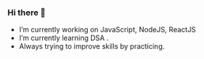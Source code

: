 ### Hi there 👋


-  I’m currently working on JavaScript, NodeJS, ReactJS
-  I’m currently learning DSA .
-  Always trying to improve skills by practicing. 


<!--
**ashutoshofficial25/ashutoshofficial25** is a ✨ _special_ ✨ repository because its `README.md` (this file) appears on your GitHub profile.
-->
